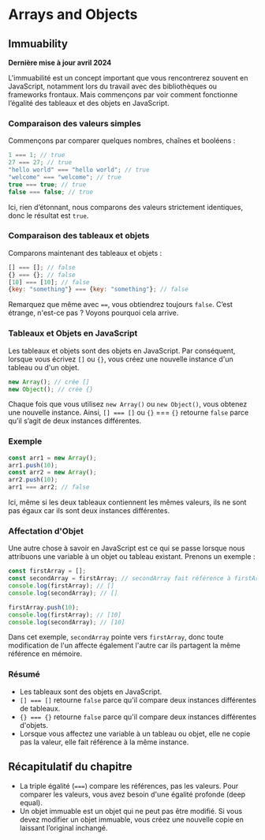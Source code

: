 # Arrays and Objects

## Immuability

**Dernière mise à jour avril 2024**

L'immuabilité est un concept important que vous rencontrerez souvent en JavaScript, notamment lors du travail avec des bibliothèques ou frameworks frontaux. Mais commençons par voir comment fonctionne l’égalité des tableaux et des objets en JavaScript.

### Comparaison des valeurs simples

Commençons par comparer quelques nombres, chaînes et booléens :

```javascript
1 === 1; // true  
27 === 27; // true  
"hello world" === "hello world"; // true  
"welcome" === "welcome"; // true  
true === true; // true  
false === false; // true
```

Ici, rien d’étonnant, nous comparons des valeurs strictement identiques, donc le résultat est `true`.

### Comparaison des tableaux et objets

Comparons maintenant des tableaux et objets :

```javascript
[] === []; // false  
{} === {}; // false  
[10] === [10]; // false  
{key: "something"} === {key: "something"}; // false
```

Remarquez que même avec `==`, vous obtiendrez toujours `false`. C’est étrange, n'est-ce pas ? Voyons pourquoi cela arrive.

### Tableaux et Objets en JavaScript

Les tableaux et objets sont des objets en JavaScript. Par conséquent, lorsque vous écrivez `[]` ou `{}`, vous créez une nouvelle instance d'un tableau ou d'un objet.

```javascript
new Array(); // crée []
new Object(); // crée {}
```

Chaque fois que vous utilisez `new Array()` ou `new Object()`, vous obtenez une nouvelle instance. Ainsi, `[] === []` ou `{}` === `{}` retourne `false` parce qu’il s’agit de deux instances différentes.

### Exemple

```javascript
const arr1 = new Array();
arr1.push(10);
const arr2 = new Array();
arr2.push(10);
arr1 === arr2; // false
```

Ici, même si les deux tableaux contiennent les mêmes valeurs, ils ne sont pas égaux car ils sont deux instances différentes.

### Affectation d'Objet

Une autre chose à savoir en JavaScript est ce qui se passe lorsque nous attribuons une variable à un objet ou tableau existant. Prenons un exemple :

```javascript
const firstArray = [];
const secondArray = firstArray; // secondArray fait référence à firstArray
console.log(firstArray); // []
console.log(secondArray); // []

firstArray.push(10);
console.log(firstArray); // [10]
console.log(secondArray); // [10]
```

Dans cet exemple, `secondArray` pointe vers `firstArray`, donc toute modification de l'un affecte également l'autre car ils partagent la même référence en mémoire.

### Résumé

- Les tableaux sont des objets en JavaScript.
- `[] === []` retourne `false` parce qu'il compare deux instances différentes de tableaux.
- `{} === {}` retourne `false` parce qu'il compare deux instances différentes d'objets.
- Lorsque vous affectez une variable à un tableau ou objet, elle ne copie pas la valeur, elle fait référence à la même instance.

## Récapitulatif du chapitre

- La triple égalité (`===`) compare les références, pas les valeurs. Pour comparer les valeurs, vous avez besoin d'une égalité profonde (deep equal).
- Un objet immuable est un objet qui ne peut pas être modifié. Si vous devez modifier un objet immuable, vous créez une nouvelle copie en laissant l’original inchangé.
```